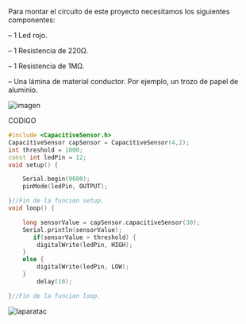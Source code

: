 Para montar el circuito de este proyecto necesitamos los siguientes componentes:

– 1 Led rojo.

– 1 Resistencia de 220Ω.

– 1 Resistencia de 1MΩ.

– Una lámina de material conductor. Por ejemplo, un trozo de papel de aluminio.

![imagen](https://user-images.githubusercontent.com/90753262/153200537-27d34907-496d-410d-a968-fe49fffa47c5.png)


CODIGO
```c++
#include <CapacitiveSensor.h>
CapacitiveSensor capSensor = CapacitiveSensor(4,2);
int threshold = 1000;
const int ledPin = 12;
void setup() {

    Serial.begin(9600);
    pinMode(ledPin, OUTPUT);

}//Fin de la funcion setup.
void loop() {

    long sensorValue = capSensor.capacitiveSensor(30);
    Serial.println(sensorValue);
       if(sensorValue > threshold) {
        digitalWrite(ledPin, HIGH);
    }
    else {
        digitalWrite(ledPin, LOW);
    }
        delay(10);

}//Fin de la funcion loop.
```


![laparatac](https://user-images.githubusercontent.com/90753262/153202306-4f713ed5-00fb-4a1e-b004-40d80e2c75e4.jpeg)
